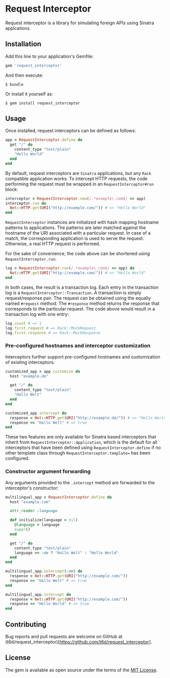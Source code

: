 # Request Interceptor

Request interceptor is a library for simulating foreign APIs using Sinatra applcations.

## Installation

Add this line to your application's Gemfile:

```ruby
gem 'request_interceptor'
```

And then execute:

    $ bundle

Or install it yourself as:

    $ gem install request_interceptor

## Usage

Once installed, request interceptors can be defined as follows:

```ruby
app = RequestInterceptor.define do
  get "/" do
    content_type "text/plain"
    "Hello World"
  end
end
```

By default, request interceptors are `Sinatra` applications, but any `Rack` compatible application works.
To intercept HTTP requests, the code performing the request must be wrapped in an `RequestInterceptor#run` block:

```ruby
interceptor = RequestInterceptor.new(/.*example\.com$/ => app)
interceptor.run do
  Net::HTTP.get(URI("http://example.com/")) # => "Hello World"
end
```

`RequestInterceptor` instances are initialized with hash mapping hostname patterns to applications.
The patterns are later matched against the hostname of the URI associated with a particular request.
In case of a match, the corresponding application is used to serve the request.
Otherwise, a real HTTP request is performed.

For the sake of convenience, the code above can be shortened using `RequestInterceptor.run`:

```ruby
log = RequestInterceptor.run(/.*example\.com$/ => app) do
  Net::HTTP.get(URI("http://example.com/")) # => "Hello World"
end
```

In both cases, the result is a transaction log.
Each entry in the transaction log is a `RequestInterceptor::Transaction`.
A transaction is simply request/response pair.
The request can be obtained using the equally named `#request` method.
The `#response` method returns the response that corresponds to the particular request.
The code above would result in a transaction log with one entry:

```ruby
log.count # => 1
log.first.request # => Rack::MockRequest
log.first.response # => Rack::MockResponse
```

### Pre-configured hostnames and interceptor customization

Interceptors further support pre-configured hostnames and customization of existing interceptors:

```ruby
customized_app = app.customize do
  host "example.de"

  get "/" do
    content_type "text/plain"
    "Hallo Welt"
  end
end

customized_app.intercept do
  response = Net::HTTP.get(URI("http://example.de/")) # => "Hello World"
  response == "Hallo Welt" # => true
end
```

These two features are only available for Sinatra based interceptors that inherit from `RequestInterceptor::Application`, which is the default for all interceptors that have been defined using `RequestInterceptor.define` if no other template class through `RequestInterceptor.template=` has been configured.

### Constructor argument forwarding

Any arguments provided to the `.intercept` method are forwarded to the interceptor's constructor:

```ruby
multilingual_app = RequestInterceptor.define do
  host "example.com"

  attr_reader :language

  def initialize(language = nil)
    @language = language
    super()
  end

  get "/" do
    content_type "text/plain"
    language == :de ? "Hallo Welt" : "Hello World"
  end
end

multilingual_app.intercept(:de) do
  response = Net::HTTP.get(URI("http://example.com/"))
  response == "Hallo Welt" # => true
end

multilingual_app.intercept do
  response = Net::HTTP.get(URI("http://example.com/"))
  response == "Hello World" # => true
end
```

## Contributing

Bug reports and pull requests are welcome on GitHub at (t6d/request_interceptor)[https://github.com/t6d/request_interceptor].

## License

The gem is available as open source under the terms of the [MIT License](http://opensource.org/licenses/MIT).

